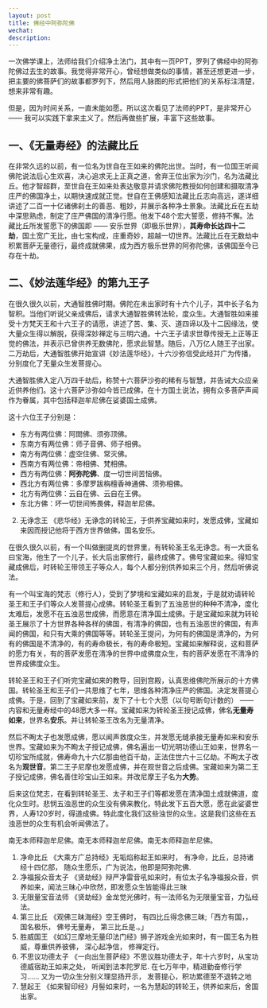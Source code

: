 ```yaml
---
layout: post
title: 佛经中阿弥陀佛
wechat: 
description: 
---
```


一次佛学课上，法师给我们介绍净土法门，其中有一页PPT，罗列了佛经中的阿弥陀佛过去生的故事。我觉得非常开心，曾经想做类似的事情，甚至还想更进一步，把主要的佛菩萨们的故事都罗列下，然后用人脉图的形式把他们的关系标注清楚，想来非常有趣。

但是，因为时间关系，一直未能如愿。所以这次看见了法师的PPT，是非常开心 —— 我可以实践下拿来主义了。然后再做些扩展，丰富下这些故事。

## 一、《无量寿经》的法藏比丘
   
在非常久远的以前，有一位名为世自在王如来的佛陀出世。当时，有一位国王听闻佛陀说法后心生欢喜，决心追求无上正真之道，舍弃王位出家为沙门，名为法藏比丘。他才智超群，至世自在王如来处表达敬意并请求佛陀教授如何创建和摄取清净庄严的佛国净土，以期快速成就正觉。世自在王佛感知法藏比丘志向高远，遂详细讲述了二百一十亿诸佛刹土的善恶、粗妙，并展示各种净土景象。法藏比丘在五劫中深思熟虑，制定了庄严佛国的清净行愿。他发下48个宏大誓愿，修持不懈。法藏比丘所发誓愿下的佛国即 —— 安乐世界（即极乐世界），**其寿命长达四十二劫**，国土宽广无比，由七宝构成，庄重奇妙，超越一切世界。法藏比丘在无数劫中积累菩萨无量德行，最终成就佛果，成为西方极乐世界的阿弥陀佛，该佛国至今已存在十劫。

## 二、《妙法莲华经》的第九王子

在很久很久以前，大通智胜佛时期。佛陀在未出家时有十六个儿子，其中长子名为智积。当他们听说父亲成佛后，请求大通智胜佛转法轮，度众生。大通智胜如来接受十方梵天王和十六王子的请愿，讲述了苦、集、灭、道四谛以及十二因缘法，使大量众生得以解脱，获得深妙禅定与三明六通。十六王子请求世尊传授无上正等正觉的佛法，并表示已曾供养无数佛陀，愿求此智慧。随后，八万亿人随王子出家。二万劫后，大通智胜佛开始宣讲《妙法莲华经》，十六沙弥信受此经并广为传播，分别度化了无量众生发菩提心。

大通智胜佛入定八万四千劫后，称赞十六菩萨沙弥的稀有与智慧，并告诫大众应亲近供养他们。这十六菩萨沙弥如今皆已成佛，在十方国土说法，拥有众多菩萨声闻作为眷属，其中包括释迦牟尼佛在娑婆国土成佛。

这十六位王子分别是：
* 东方有两位佛：阿閦佛、须弥顶佛。
* 东南方有两位佛：师子音佛、师子相佛。
* 南方有两位佛：虚空住佛、常灭佛。
* 西南方有两位佛：帝相佛、梵相佛。
* 西方有两位佛：**阿弥陀佛**、度一切世间苦恼佛。
* 西北方有两位佛：多摩罗跋栴檀香神通佛、须弥相佛。
* 北方有两位佛：云自在佛、云自在王佛。
* 东北方佛：坏一切世间怖畏佛，释迦牟尼佛。

2. 无诤念王 《悲华经》无诤念的转轮王，于供养宝藏如来时，发愿成佛，宝藏如来因而授记他将于西方世界做佛，国名安乐。

在很久很久以前，有一个叫做删提岚的世界里，有转轮圣王名无诤念。有一大臣名曰宝海，他生了一个儿子，长大后出家修行，最终成佛了。佛号宝藏如来。得知宝藏成佛后，时转轮王带领王子等众人，每个人都分别供养如来三个月，然后听佛说法。

有一个叫宝海的梵志（修行人），受到了梦境和宝藏如来的启发，于是就劝请转轮圣王和王子们等众人发菩提心成佛。转轮圣王看到了五浊恶世的种种不清净，度化太难后，发愿不在五浊恶世成佛，而愿意在清净国土成佛。于是宝藏如来就为转轮圣王展示了十方世界各种各样的佛国，有清净的佛国，也有五浊恶世的佛国，有声闻的佛国，和只有大乘的佛国等等。转轮圣王提问，为何有的佛国是清净的，为何有的佛国是不清净的，有的寿命极长，有的寿命极短。宝藏如来解释说，这和菩萨的愿力有关，有的菩萨发愿在清净的世界中成佛度众生，有的菩萨发愿在不清净的世界成佛度众生。

转轮圣王和王子们听完宝藏如来的教导，回到宫殿，认真思维佛陀所展示的十方佛国。转轮圣王和王子们一共思维了七年，思维各种清净庄严的佛国。决定发菩提心成佛。于是，回到了宝藏如来前，发下了十七个大愿（以句号断句计数的） —— 内容和无量寿经中的48愿大多一样。宝藏如来为转轮圣王授记成佛，佛名**无量寿如来**，世界名**安乐**。并让转轮圣王改名为无量清净。

然后不眴太子也发愿成佛，愿以闻声救度众生，并发愿无缝承接无量寿如来和安乐世界。宝藏如来为不眴太子授记成佛，佛名遍出一切光明功德山王如来，世界名一切珍宝所成就，佛寿命九十六亿那由他百千劫，正法住世六十三亿劫。不眴太子改名为**观世音**。第二王子尼摩也发愿成佛，并在观世音之后成佛。宝藏如来为第二王子授记成佛，佛名善住珍宝山王如来。并改尼摩王子名为**大势**。

后来这位梵志，在看到转轮圣王、太子和王子们等都发愿在清净国土成就佛道，度化众生时。悲悯五浊恶世的众生没有佛来教化，特此发下五百大愿，愿在此娑婆世界，人寿120岁时，得道成佛。特此度化我们这些浊世的众生。这是我们这些在五浊恶世的众生有机会听闻佛法了。

南无本师释迦牟尼佛。南无本师释迦牟尼佛。南无本师释迦牟尼佛。

1. 净命比丘 《大乘方广总持经》无垢焰称起王如来时， 有净命，比丘，总持诸经十四亿部， 随众生愿乐，广为说法，他即是阿弥陀佛.
2. 净福报众音太子 《贤劫经》辩严净雷音吼如来时，有位太子名净福报众音，供养如来，闻法三昧心中欣然，即发愿众生皆能得此三昧
3. 无限量宝音法师 《贤劫经》金龙觉光佛时，有一法师名为无限量宝音，力弘经法。
4. 第三比丘 《观佛三昧海经》空王佛时， 有四比丘得念佛三昧;「西方有国，，国名极乐， 佛号无量寿， 第三比丘是.。」
5.  胜威国王 《如幻三摩地无量印法门经》狮子游戏金光如来时，有一国王名为胜威，尊重供养彼佛， 深心起净信， 修禅定行。
6.  不思议功德太子 《一向出生菩萨经》不思议胜功德太子，年十六岁时，从宝功德威宿劫王如来之处， 听闻到法本陀罗尼. 在七万年中，精进勤奋修行学习...... 又为一切众生分别义理显扬开示， 发菩提心，积功累德至不退转之地
7.  慧起王 《如来智印经》月髻如来时，一名为慧起的转轮王，供养如来后，舍国出家。  


